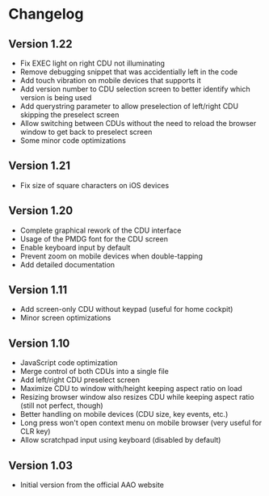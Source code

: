 # Changelog

## Version 1.22

* Fix EXEC light on right CDU not illuminating
* Remove debugging snippet that was accidentially left in the code
* Add touch vibration on mobile devices that supports it
* Add version number to CDU selection screen to better identify which version is being used
* Add querystring parameter to allow preselection of left/right CDU skipping the preselect screen
* Allow switching between CDUs without the need to reload the browser window to get back to preselect screen
* Some minor code optimizations

## Version 1.21

* Fix size of square characters on iOS devices

## Version 1.20

* Complete graphical rework of the CDU interface
* Usage of the PMDG font for the CDU screen
* Enable keyboard input by default
* Prevent zoom on mobile devices when double-tapping
* Add detailed documentation

## Version 1.11

* Add screen-only CDU without keypad (useful for home cockpit)
* Minor screen optimizations

## Version 1.10

* JavaScript code optimization
* Merge control of both CDUs into a single file
* Add left/right CDU preselect screen
* Maximize CDU to window with/height keeping aspect ratio on load
* Resizing browser window also resizes CDU while keeping aspect ratio (still not perfect, though)
* Better handling on mobile devices (CDU size, key events, etc.)
* Long press won't open context menu on mobile browser (very useful for CLR key)
* Allow scratchpad input using keyboard (disabled by default)

## Version 1.03

* Initial version from the official AAO website

